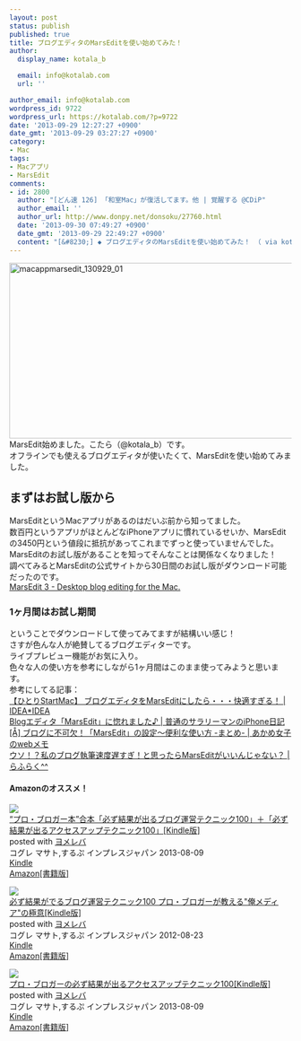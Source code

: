 ```yaml
---
layout: post
status: publish
published: true
title: ブログエディタのMarsEditを使い始めてみた！
author:
  display_name: kotala_b

  email: info@kotalab.com
  url: ''

author_email: info@kotalab.com
wordpress_id: 9722
wordpress_url: https://kotalab.com/?p=9722
date: '2013-09-29 12:27:27 +0900'
date_gmt: '2013-09-29 03:27:27 +0900'
category:
- Mac
tags:
- Macアプリ
- MarsEdit
comments:
- id: 2800
  author: "[どん速 126] 「和室Mac」が復活してます。他 | 覚醒する @CDiP"
  author_email: ''
  author_url: http://www.donpy.net/donsoku/27760.html
  date: '2013-09-30 07:49:27 +0900'
  date_gmt: '2013-09-29 22:49:27 +0900'
  content: "[&#8230;] ◆ ブログエディタのMarsEditを使い始めてみた！ （ via kotala&#8217;s note ） [&#8230;]"
---
```

<p><img src="https://kotalab.com/wp-content/uploads/macappmarsedit_130929_01-546x313.png" alt="macappmarsedit_130929_01" width="546" height="313" class="alignnone size-large wp-image-9724" /><br />
MarsEdit始めました。こたら（@kotala_b）です。<br />
オフラインでも使えるブログエディタが使いたくて、MarsEditを使い始めてみました。<br />
<!--more--></p>
<h2>まずはお試し版から</h2>
<p>MarsEditというMacアプリがあるのはだいぶ前から知ってました。<br />
数百円というアプリがほとんどなiPhoneアプリに慣れているせいか、MarsEditの3450円という値段に抵抗があってこれまでずっと使っていませんでした。<br />
MarsEditのお試し版があることを知ってそんなことは関係なくなりました！<br />
調べてみるとMarsEditの公式サイトから30日間のお試し版がダウンロード可能だったのです。<br />
<a href="http://www.red-sweater.com/marsedit/" target="_blank">MarsEdit 3 - Desktop blog editing for the Mac.</a></p>
<h3>1ヶ月間はお試し期間</h3>
<p>ということでダウンロードして使ってみてますが結構いい感じ！<br />
さすが色んな人が絶賛してるブログエディターです。<br />
ライブプレビュー機能がお気に入り。<br />
色々な人の使い方を参考にしながら1ヶ月間はこのまま使ってみようと思います。<br />
参考にしてる記事：<br />
<a href="http://www.ideaxidea.com/archives/2011/10/marsedit.html" target="_blank">【ひとりStartMac】 ブログエディタをMarsEditにしたら・・・快適すぎる！ | IDEA*IDEA</a><br />
<a href="http://iphone-diary.com/?p=9623" target="_blank">Blogエディタ「MarsEdit」に惚れました♪ | 普通のサラリーマンのiPhone日記</a><br />
<a href="http://webmemo.biz/wordpress/marsedito-matome201211/" target="_blank">[&Aring;] ブログに不可欠！「MarsEdit」の設定〜便利な使い方 -まとめ- | あかめ女子のwebメモ</a><br />
<a href="http://laugh-raku.com/archives/1724" target="_blank">ウソ！？私のブログ執筆速度遅すぎ！と思ったらMarsEditがいいんじゃない？ | らふらく^^</a></p>
<h4 class="ama">Amazonのオススメ！</h4>
<div class="booklink-box">
<div class="booklink-image"><a href="http://www.amazon.co.jp/exec/obidos/asin/B00EERQPO0/same-22/" rel="nofollow" target="_blank"><img src="http://ecx.images-amazon.com/images/I/51XBgWo0laL._SL160_.jpg" style="border: none;" /></a></div>
<div class="booklink-info">
<div class="booklink-name"><a href="http://www.amazon.co.jp/exec/obidos/asin/B00EERQPO0/same-22/" rel="nofollow" target="_blank">&ldquo;プロ・ブロガー本&rdquo;合本「必ず結果が出るブログ運営テクニック100」＋「必ず結果が出るアクセスアップテクニック100」[Kindle版]</a>
<div class="booklink-powered-date">posted with <a href="http://yomereba.com" rel="nofollow" target="_blank">ヨメレバ</a></div>
</div>
<div class="booklink-detail">コグレ マサト,するぷ インプレスジャパン 2013-08-09    </div>
<div class="booklink-link2">
<div class="shoplinkkindle"><a href="http://www.amazon.co.jp/exec/obidos/ASIN/B00EERQPO0/same-22/" rel="nofollow" target="_blank" >Kindle</a></div>
<div class="shoplinkamazon"><a href="http://www.amazon.co.jp/gp/search?keywords=%81g%83v%83%8D%81E%83u%83%8D%83K%81%5B%96%7B%81h%8D%87%96%7B%81u%95K%82%B8%8C%8B%89%CA%82%AA%8Fo%82%E9%83u%83%8D%83O%89%5E%89c%83e%83N%83j%83b%83N100%81v%81%7B%81u%95K%82%B8%8C%8B%89%CA%82%AA%8Fo%82%E9%83A%83N%83Z%83X%83A%83b%83v%83e%83N%83j%83b%83N100%81v&__mk_ja_JP=%83J%83%5E%83J%83i&url=search-alias%3Dstripbooks&tag=same-22" rel="nofollow" target="_blank" title="アマゾン" >Amazon[書籍版]</a></div>
</p></div>
</div>
<div class="booklink-footer"></div>
</div>
<div class="booklink-box">
<div class="booklink-image"><a href="http://www.amazon.co.jp/exec/obidos/asin/B009NQ7MGM/same-22/" rel="nofollow" target="_blank"><img src="http://ecx.images-amazon.com/images/I/51R5X8BZm-L._SL160_.jpg" style="border: none;" /></a></div>
<div class="booklink-info">
<div class="booklink-name"><a href="http://www.amazon.co.jp/exec/obidos/asin/B009NQ7MGM/same-22/" rel="nofollow" target="_blank">必ず結果がでるブログ運営テクニック100 プロ・ブロガーが教える"俺メディア"の極意[Kindle版]</a>
<div class="booklink-powered-date">posted with <a href="http://yomereba.com" rel="nofollow" target="_blank">ヨメレバ</a></div>
</div>
<div class="booklink-detail">コグレ マサト,するぷ インプレスジャパン 2012-08-23    </div>
<div class="booklink-link2">
<div class="shoplinkkindle"><a href="http://www.amazon.co.jp/exec/obidos/ASIN/B009NQ7MGM/same-22/" rel="nofollow" target="_blank" >Kindle</a></div>
<div class="shoplinkamazon"><a href="http://www.amazon.co.jp/exec/obidos/ASIN/4844331779/same-22/" rel="nofollow" target="_blank" title="アマゾン" >Amazon[書籍版]</a></div>
</p></div>
</div>
<div class="booklink-footer"></div>
</div>
<div class="booklink-box">
<div class="booklink-image"><a href="http://www.amazon.co.jp/exec/obidos/asin/B00E9IYWJ4/same-22/" rel="nofollow" target="_blank"><img src="http://ecx.images-amazon.com/images/I/51OmKlbWagL._SL160_.jpg" style="border: none;" /></a></div>
<div class="booklink-info">
<div class="booklink-name"><a href="http://www.amazon.co.jp/exec/obidos/asin/B00E9IYWJ4/same-22/" rel="nofollow" target="_blank">プロ・ブロガーの必ず結果が出るアクセスアップテクニック100[Kindle版]</a>
<div class="booklink-powered-date">posted with <a href="http://yomereba.com" rel="nofollow" target="_blank">ヨメレバ</a></div>
</div>
<div class="booklink-detail">コグレ マサト,するぷ インプレスジャパン 2013-08-09    </div>
<div class="booklink-link2">
<div class="shoplinkkindle"><a href="http://www.amazon.co.jp/exec/obidos/ASIN/B00E9IYWJ4/same-22/" rel="nofollow" target="_blank" >Kindle</a></div>
<div class="shoplinkamazon"><a href="http://www.amazon.co.jp/exec/obidos/ASIN/4844334417/same-22/" rel="nofollow" target="_blank" title="アマゾン" >Amazon[書籍版]</a></div>
</p></div>
</div>
<div class="booklink-footer"></div>
</div>
